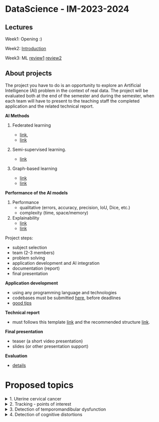 

# DataScience - IM-2023-2024


## Lectures

Week1: Opening :)

Week2: [Introduction]()

Week3: ML [review1](Examples/MLalgorithms.ipynb) [review2](Examples/MLopenCourse.ipynb)


## About projects

The project you have to do is an opportunity to explore an Artificial Intelligence (AI) problem in the context of real data. The project will be evaluated both at the end of the semester and during the semester, when each team will have to present to the teaching staff the completed application and the related technical report.


**AI Methods**

1. Federated learning
    - [link](https://federated.withgoogle.com/), 
    - [link](https://github.com/tensorflow/federated)

2. Semi-supervised learning.
    - [link](https://arxiv.org/pdf/2105.13502.pdf)

3. Graph-based learning
    - [link](https://github.com/pyg-team/pytorch_geometric)
    - [link](http://snap.stanford.edu/graphlearning-workshop/)

**Performance of the AI models**
1. Performance
    - qualitative (errors, accuracy, precision, IoU, Dice, etc.)
    - complexity (time, space/memory)
2. Explainability
    - [link](https://christophm.github.io/interpretable-ml-book/index.html)
    - [link](https://ema.drwhy.ai/preface.html)

Project steps:
- subject selection
- team (2-3 members)
- problem solving
- application development and AI integration
- documentation (report)
- final presentation


**Application development**
- using any programming language and technologies 
- codebases must be submitted [here](https://classroom.github.com/a/ZJPHNuPK), before deadlines
- [good tips](https://www.deeplearningbook.org/)

**Technical report**
- must follows this template [link](Report/texModel/model.tex) and the recommended structure [link](Report/readme.md). 


**Final presentation**
- teaser (a short video presentation)
- slides (or other presentation support)


**Evaluation**
- [details](Eval/readme.md)


# Proposed topics

<details>
    <summary> 1. Uterine cervical cancer </summary>

### Aim
- automatic identification of lessions in MRI images of uterine cervical cancer.

### TODOlist
1. Problem definition (details about inputs and outputs)
2. Exploratory data analysis
3. AI development and performance evaluation 
4. Improvements

### Data
- dataset1 [link](https://synthrad2023.grand-challenge.org/)
- dataset2 [link](https://github.com/SynthRAD2023/preprocessing)

### Bibliografy
- Bourgioti, C., Chatoupis, K., & Moulopoulos, L. A. (2016). Current imaging strategies for the evaluation of uterine cervical cancer. World journal of radiology, 8(4), 342. [link](https://www.ncbi.nlm.nih.gov/pmc/articles/PMC4840192/)
- Zaki, N., Qin, W., & Krishnan, A. (2023). Graph-based methods for cervical cancer segmentation: Advancements, limitations, and future directions. AI Open. [link](https://www.sciencedirect.com/science/article/pii/S2666651023000086)
- Kurata, Y., Nishio, M., Moribata, Y., Kido, A., Himoto, Y., Otani, S., ... & Nakamoto, Y. (2021). Automatic segmentation of uterine endometrial cancer on multi-sequence MRI using a convolutional neural network. Scientific Reports, 11(1), 14440.[link](https://www.ncbi.nlm.nih.gov/pmc/articles/PMC8280152/#MOESM1)
- Lin, Y. C., Lin, Y., Huang, Y. L., Ho, C. Y., Chiang, H. J., Lu, H. Y., ... & Lin, G. (2023). Generalizable transfer learning of automated tumor segmentation from cervical cancers toward a universal model for uterine malignancies in diffusion-weighted MRI. Insights into Imaging, 14(1), 14. [link](https://insightsimaging.springeropen.com/articles/10.1186/s13244-022-01356-8)


</details>

<details>
    <summary> 2. Tracking - points of interest </summary>

### Aim 
- The study of the reaction of the muscles to certain stimuli by following the evolution of the contraction-relaxation movements in the images. The changes in the frames appear mainly as a result of a magnetic/electro-magnetic impulse that was intentionally generated by doctors.

### TODOlist
1. Problem definition (details about inputs and outputs)
2. Exploratory data analysis
3. AI development and performance evaluation 
4. Improvements

### Data
[link](https://ubbcluj.sharepoint.com/:v:/s/Proiect-Neuro-Spital-UBBMed-Tech/Ed9gAvkZi0JGjq6gHWr7cS8ByFY17SSQRCBfaOGVEC5fqA?e=y82ALb)

### Bibliografy

- Jung, I., Son, J., Baek, M., & Han, B. (2018). Real-time mdnet. In Proceedings of the European conference on computer vision (ECCV) (pp. 83-98) [link](https://openaccess.thecvf.com/content_ECCV_2018/papers/Ilchae_Jung_Real-Time_MDNet_ECCV_2018_paper.pdf)

- Wojke, N., Bewley, A., & Paulus, D. (2017, September). Simple online and realtime tracking with a deep association metric. In 2017 IEEE international conference on image processing (ICIP) (pp. 3645-3649). IEEE.[link](https://arxiv.org/abs/1703.07402)
- Object tracking [link](https://paperswithcode.com/task/object-tracking)
- Object tracking in OpenCV [link](https://pyimagesearch.com/2018/07/30/opencv-object-tracking/)
</details>

<details>
    <summary> 3. Detection of temporomandibular dysfunction </summary>

### Aim
- detection of temporomandibular dysfunction: detection of the temporomandibular disc, and if it is displaced anteriorly, laterally or medially.

### TODOlist
1. Problem definition (details about inputs and outputs)
2. Exploratory data analysis
3. AI development and performance evaluation 
4. Improvements

### Data
- dataset1 [link]()

### Bibliografy
- Li, M., Punithakumar, K., Major, P. W., Le, L. H., Nguyen, K. C. T., Pacheco-Pereira, C., ... & Almeida, F. T. (2022). Temporomandibular joint segmentation in MRI images using deep learning. Journal of Dentistry, 127, 104345. [link](https://www.sciencedirect.com/science/article/pii/S0300571222004006?casa_token=kP62C4pFphEAAAAA:5oZ7v2V0HoynVvs4vqnhTakWWK9_ld3JVMYKsonRTWo61tIQrkw8rlxFQES1PbsaSjHe_EeIWg#ack0001)
- Yoon, K., Kim, J. Y., Kim, S. J., Huh, J. K., Kim, J. W., & Choi, J. (2023). Explainable deep learning-based clinical decision support engine for MRI-based automated diagnosis of temporomandibular joint anterior disk displacement. Computer Methods and Programs in Biomedicine, 233, 107465. [link](https://www.sciencedirect.com/science/article/pii/S0169260723001311?casa_token=fdBVO7dvaOwAAAAA:KiIrANKeOvATQ-ilUzREjp0MxCJ8qOhe9VKmOBT9nEpB68GREx6_uZLpVtCPEOwUDpRY2qd5HA#sec0002)

</details>

<details>
    <summary> 4. Detection of cognitive distortions </summary>
### Aim
- The goal is to detect cognitive distortions in natural language text. This can be done by implementing and comparing different methods of binary classification of annotated data (obtained from patients) into categories such as: distorted and undistorted thinking. Moreover, the linguistic implications in the classification process can be analyzed (which characteristics of the text are more suitable for the detection of distortions: semantic or syntactic characteristics). 

### TODOlist
1. Problem definition (details about inputs and outputs)
2. Exploratory data analysis
3. AI development and performance evaluation 
4. Improvements

### Data
- Cognitive Distortion detetction dataset [link](https://www.kaggle.com/datasets/sagarikashreevastava/cognitive-distortion-detetction-dataset/data?select=Annotated_data.csv)

### Bibliografy
- Shreevastava, S., & Foltz, P. (2021, June). Detecting cognitive distortions from patient-therapist interactions. In Proceedings of the Seventh Workshop on Computational Linguistics and Clinical Psychology: Improving Access (pp. 151-158). [link](https://aclanthology.org/2021.clpsych-1.17.pdf)
- Wang, B., Deng, P., Zhao, Y., & Qin, B. (2023, December). C2D2 Dataset: A Resource for the Cognitive Distortion Analysis and Its Impact on Mental Health. In The 2023 Conference on Empirical Methods in Natural Language Processing. [link](https://openreview.net/pdf?id=NO5dc8Ljvj)
- Alhaj, F., Al-Haj, A., Sharieh, A., & Jabri, R. (2022). Improving Arabic cognitive distortion classification in Twitter using BERTopic. International Journal of Advanced Computer Science and Applications, 13(1), 854-860. [link](https://oars.uos.ac.uk/2327/1/Paper_99-Improving_Arabic_Cognitive_Distortion_Classification_in_Twitter.pdf)
- Hua, Y., Liu, F., Yang, K., Li, Z., Sheu, Y. H., Zhou, P., ... & Beam, A. (2024). Large Language Models in Mental Health Care: a Scoping Review. arXiv preprint arXiv:2401.02984. [link](https://arxiv.org/pdf/2401.02984.pdf)

</details>

